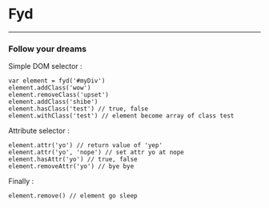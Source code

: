 # Fyd
---
### Follow your dreams

Simple DOM selector :

    var element = fyd('#myDiv')
    element.addClass('wow')
    element.removeClass('upset')
    element.addClass('shibe')
    element.hasClass('test') // true, false
    element.withClass('test') // element become array of class test

Attribute selector : 

    element.attr('yo') // return value of 'yep'
    element.attr('yo', 'nope') // set attr yo at nope
    element.hasAttr('yo') // true, false
    element.removeAttr('yo') // bye bye 
    
Finally :

    element.remove() // element go sleep 

